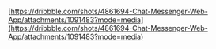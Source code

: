 [https://dribbble.com/shots/4861694-Chat-Messenger-Web-App/attachments/1091483?mode=media](https://dribbble.com/shots/4861694-Chat-Messenger-Web-App/attachments/1091483?mode=media)
